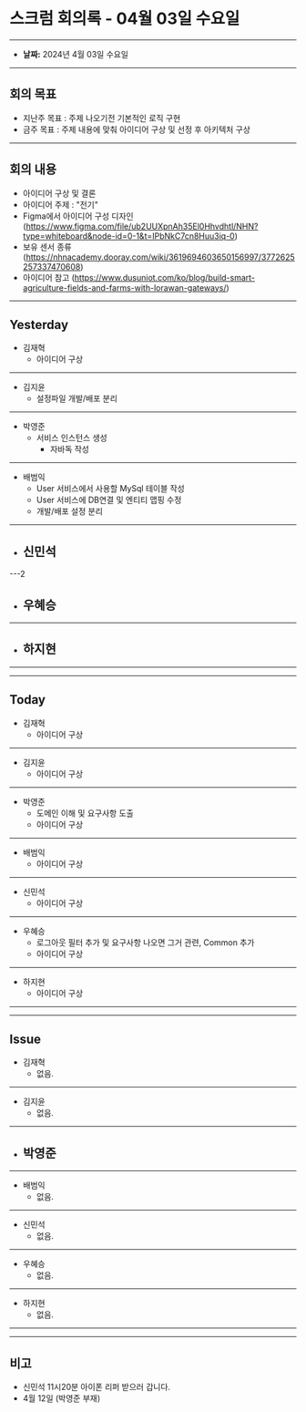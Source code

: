 # 스크럼 회의록 - 04월 03일 수요일

---

- **날짜:** 2024년 4월 03일 수요일

---
## 회의 목표
- 지난주 목표 : 주제 나오기전 기본적인 로직 구현
- 금주 목표 : 주제 내용에 맞춰 아이디어 구상 및 선정 후 아키텍처 구상

---
## 회의 내용
- 아이디어 구상 및 결론
- 아이디어 주제 : "전기"
- Figma에서 아이디어 구성 디자인 (https://www.figma.com/file/ub2UUXpnAh35El0Hhvdhtl/NHN?type=whiteboard&node-id=0-1&t=IPbNkC7cn8Huu3iq-0)
- 보유 센서 종류 (https://nhnacademy.dooray.com/wiki/3619694603650156997/3772625257337470608)
- 아이디어 참고 (https://www.dusuniot.com/ko/blog/build-smart-agriculture-fields-and-farms-with-lorawan-gateways/)

---
## Yesterday
- 김재혁
  - 아이디어 구상
---

- 김지윤
  - 설정파일 개발/배포 분리

---

- 박영준
  - 서비스 인스턴스 생성
    - 자바독 작성

---

- 배범익
  -  User 서비스에서 사용할 MySql 테이블 작성
  - User 서비스에 DB연결 및 엔티티 맵핑 수정
  - 개발/배포 설정 분리

---

- 신민석
  - 

---2

- 우혜승
  - 
---

- 하지현
  - 

---

---
## Today
- 김재혁
  - 아이디어 구상
---

- 김지윤
  - 아이디어 구상
---

- 박영준
  - 도메인 이해 및 요구사항 도출
  - 아이디어 구상

---

- 배범익
  - 아이디어 구상
---

- 신민석
  - 아이디어 구상
---

- 우혜승
  - 로그아웃 필터 추가 및 요구사항 나오면 그거 관련, Common 추가
  - 아이디어 구상


---

- 하지현
  - 아이디어 구상

---

---
## Issue
- 김재혁
  - 없음.
---
- 김지윤
  - 없음.
---
- 박영준
  - 
---
- 배범익
  - 없음.
---
- 신민석
  - 없음.
---
- 우혜승
  - 없음.
---
- 하지현
  - 없음.

---

--- 
## 비고

- 신민석 11시20분 아이폰 리퍼 받으러 갑니다.
- 4월 12일 (박영준 부재)
